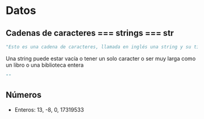 # Datos

## Cadenas de caracteres === strings === str
```py
"Esto es una cadena de caracteres, llamada en inglés una string y su tipo de dato es str"
```
Una string puede estar vacía o tener un solo caracter o ser muy larga como un libro o una biblioteca entera

```py
"" 
```
## Números
- Enteros: 13, -8, 0, 17319533

```py

```